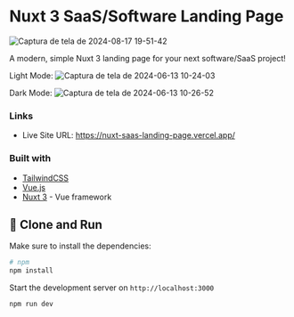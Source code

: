#  Nuxt 3 SaaS/Software Landing Page

![Captura de tela de 2024-08-17 19-51-42](https://github.com/user-attachments/assets/076dc4fa-01fc-4073-b4b8-73072c4326f7)

A modern, simple Nuxt 3 landing page for your next software/SaaS project!

Light Mode:
![Captura de tela de 2024-06-13 10-24-03](https://github.com/cn-2k/nuxt-saas-landing-page/assets/59366705/9e106e7d-b069-4b25-89e3-42a50c6dcc46)

Dark Mode:
![Captura de tela de 2024-06-13 10-26-52](https://github.com/cn-2k/nuxt-saas-landing-page/assets/59366705/90b388f9-cfb3-4fb5-9ff8-52e4955b34b0)


### Links

- Live Site URL: https://nuxt-saas-landing-page.vercel.app/

### Built with
- [TailwindCSS](https://tailwindcss.com/)
- [Vue.js](https://vuejs.org/) 
- [Nuxt 3](https://nuxt.com/) - Vue framework


## 🔧 Clone and Run

Make sure to install the dependencies:

```bash
# npm
npm install

```

Start the development server on `http://localhost:3000`

```bash
npm run dev
```

